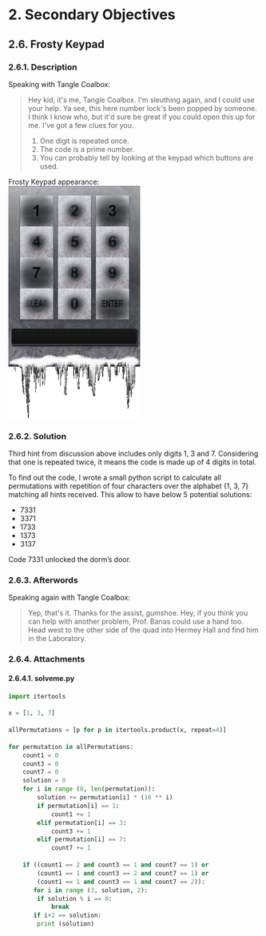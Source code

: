 # 2. Secondary Objectives
## 2.6. Frosty Keypad
### 2.6.1. Description
Speaking with Tangle Coalbox:
>Hey kid, it's me, Tangle Coalbox. I'm sleuthing again, and I could use your help. Ya see, this here number lock's been popped by someone. I think I know who, but it'd sure be great if you could open this up for me. I've got a few clues for you.
> 1. One digit is repeated once.
> 2. The code is a prime number.
> 3. You can probably tell by looking at the keypad which buttons are used.

Frosty Keypad appearance:\
![Frosty Keypad apperance](https://github.com/LamonatoAndrea/KringleCon2/blob/master/02%20-%20Secondary%20Objectives/05%20-%20Frosty%20Keypad/frosty%20keypad.png)

### 2.6.2. Solution
Third hint from discussion above includes only digits 1, 3 and 7. Considering that one is repeated twice, it means the code is made up of 4 digits in total.

To find out the code, I wrote a small python script to calculate all permutations with repetition of four characters over the alphabet {1, 3, 7} matching all hints received. This allow to have below 5 potential solutions:
* 7331
* 3371
* 1733
* 1373
* 3137

Code 7331 unlocked the dorm’s door.
### 2.6.3. Afterwords
Speaking again with Tangle Coalbox:
>Yep, that's it. Thanks for the assist, gumshoe. Hey, if you think you can help with another problem, Prof. Banas could use a hand too. Head west to the other side of the quad into Hermey Hall and find him in the Laboratory.
### 2.6.4. Attachments
#### 2.6.4.1. solveme.py
```python
import itertools

x = [1, 3, 7]

allPermutations = [p for p in itertools.product(x, repeat=4)]

for permutation in allPermutations:
	count1 = 0
	count3 = 0
	count7 = 0
	solution = 0
	for i in range (0, len(permutation)):
		solution += permutation[i] * (10 ** i)
		if permutation[i] == 1:
			count1 += 1
		elif permutation[i] == 3:
			count3 += 1
		elif permutation[i] == 7:
			count7 += 1

	if ((count1 == 2 and count3 == 1 and count7 == 1) or
	    (count1 == 1 and count3 == 2 and count7 == 1) or
	    (count1 == 1 and count3 == 1 and count7 == 2)):
	   for i in range (3, solution, 2):
	   	if solution % i == 0:
	   		break
	   if i+2 == solution:
	   	print (solution)	
```